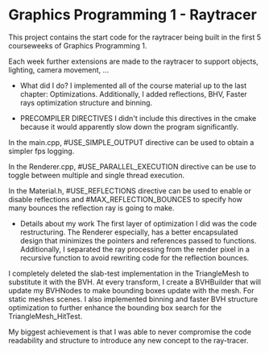 # Graphics Programming 1 - Raytracer

This project contains the start code for the raytracer being built in the first 5 courseweeks of Graphics Programming 1. 

Each week further extensions are made to the raytracer to support objects, lighting, camera movement, ...

- What did I do?
I implemented all of the course material up to the last chapter: Optimizations.
Additionally, I added reflections, BHV, Faster rays optimization structure and binning.


- PRECOMPILER DIRECTIVES
I didn't include this directives in the cmake because it would apparently slow down the program significantly.

In the main.cpp, #USE_SIMPLE_OUTPUT directive can be used to obtain a simpler fps logging.

In the Renderer.cpp, #USE_PARALLEL_EXECUTION directive can be use to toggle between multiple and single thread execution.

In the Material.h, #USE_REFLECTIONS directive can be used to enable or disable reflections and #MAX_REFLECTION_BOUNCES to specify how many bounces the reflection ray is going to make.

- Details about my work
The first layer of optimization I did was the code restructuring. The Renderer especially, has a better encapsulated design that minimizes the pointers and references passed to functions. Additionally, I separated the ray processing from the render pixel in a recursive function to avoid rewriting code for the reflection bounces.

I completely deleted the slab-test implementation in the TriangleMesh to substitute it with the BVH.	At every transform, I create a BVHBuilder that will update my BVHNodes to make bounding boxes update with the mesh. For static meshes scenes.
I also implemented binning and faster BVH structure optimization to further enhance the bounding box search for the TriangleMesh_HitTest.

My biggest achievement is that I was able to never compromise the code readability and structure to introduce any new concept to the ray-tracer.
